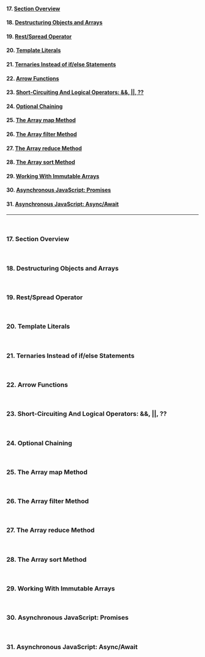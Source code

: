 #### 17. [Section Overview](#17)

#### 18. [Destructuring Objects and Arrays](#18)

#### 19. [Rest/Spread Operator](#19)

#### 20. [Template Literals](#20)

#### 21. [Ternaries Instead of if/else Statements](#21)

#### 22. [Arrow Functions](#22)

#### 23. [Short-Circuiting And Logical Operators: &&, ||, ??](#23)

#### 24. [Optional Chaining](#24)

#### 25. [The Array map Method](#25)

#### 26. [The Array filter Method](#26)

#### 27. [The Array reduce Method](#27)

#### 28. [The Array sort Method](#28)

#### 29. [Working With Immutable Arrays](#29)

#### 30. [Asynchronous JavaScript: Promises](#30)

#### 31. [Asynchronous JavaScript: Async/Await](#31)

---

<br>

### 17. Section Overview<a id='17'></a>

<br>

### 18. Destructuring Objects and Arrays<a id='18'></a>

<br>

### 19. Rest/Spread Operator<a id='19'></a>

<br>

### 20. Template Literals<a id='20'></a>

<br>

### 21. Ternaries Instead of if/else Statements<a id='21'></a>

<br>

### 22. Arrow Functions<a id='22'></a>

<br>

### 23. Short-Circuiting And Logical Operators: &&, ||, ??<a id='23'></a>

<br>

### 24. Optional Chaining<a id='24'></a>

<br>

### 25. The Array map Method<a id='25'></a>

<br>

### 26. The Array filter Method<a id='26'></a>

<br>

### 27. The Array reduce Method<a id='27'></a>

<br>

### 28. The Array sort Method<a id='28'></a>

<br>

### 29. Working With Immutable Arrays<a id='29'></a>

<br>

### 30. Asynchronous JavaScript: Promises<a id='30'></a>

<br>

### 31. Asynchronous JavaScript: Async/Await<a id='31'></a>

<br>
